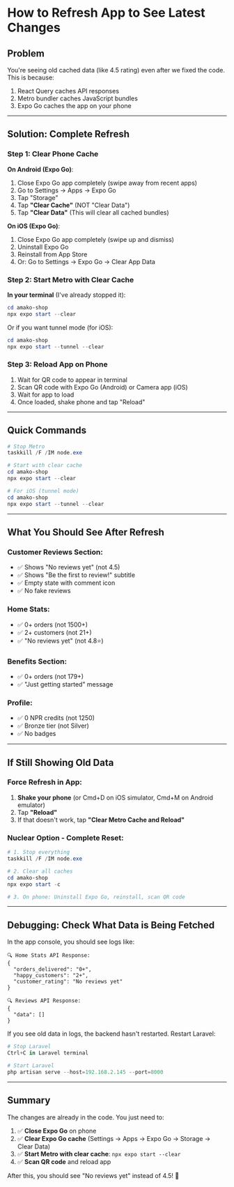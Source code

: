 # How to Refresh App to See Latest Changes

## Problem

You're seeing old cached data (like 4.5 rating) even after we fixed the code. This is because:
1. React Query caches API responses
2. Metro bundler caches JavaScript bundles
3. Expo Go caches the app on your phone

---

## Solution: Complete Refresh

### Step 1: Clear Phone Cache

**On Android (Expo Go)**:
1. Close Expo Go app completely (swipe away from recent apps)
2. Go to Settings → Apps → Expo Go
3. Tap "Storage"
4. Tap **"Clear Cache"** (NOT "Clear Data")
5. Tap **"Clear Data"** (This will clear all cached bundles)

**On iOS (Expo Go)**:
1. Close Expo Go app completely (swipe up and dismiss)
2. Uninstall Expo Go
3. Reinstall from App Store
4. Or: Go to Settings → Expo Go → Clear App Data

### Step 2: Start Metro with Clear Cache

**In your terminal** (I've already stopped it):

```powershell
cd amako-shop
npx expo start --clear
```

Or if you want tunnel mode (for iOS):
```powershell
cd amako-shop
npx expo start --tunnel --clear
```

### Step 3: Reload App on Phone

1. Wait for QR code to appear in terminal
2. Scan QR code with Expo Go (Android) or Camera app (iOS)
3. Wait for app to load
4. Once loaded, shake phone and tap "Reload"

---

## Quick Commands

```powershell
# Stop Metro
taskkill /F /IM node.exe

# Start with clear cache
cd amako-shop
npx expo start --clear

# For iOS (tunnel mode)
cd amako-shop
npx expo start --tunnel --clear
```

---

## What You Should See After Refresh

### Customer Reviews Section:
- ✅ Shows "No reviews yet" (not 4.5)
- ✅ Shows "Be the first to review!" subtitle
- ✅ Empty state with comment icon
- ✅ No fake reviews

### Home Stats:
- ✅ 0+ orders (not 1500+)
- ✅ 2+ customers (not 21+)
- ✅ "No reviews yet" (not 4.8⭐)

### Benefits Section:
- ✅ 0+ orders (not 179+)
- ✅ "Just getting started" message

### Profile:
- ✅ 0 NPR credits (not 1250)
- ✅ Bronze tier (not Silver)
- ✅ No badges

---

## If Still Showing Old Data

### Force Refresh in App:

1. **Shake your phone** (or Cmd+D on iOS simulator, Cmd+M on Android emulator)
2. Tap **"Reload"**
3. If that doesn't work, tap **"Clear Metro Cache and Reload"**

### Nuclear Option - Complete Reset:

```powershell
# 1. Stop everything
taskkill /F /IM node.exe

# 2. Clear all caches
cd amako-shop
npx expo start -c

# 3. On phone: Uninstall Expo Go, reinstall, scan QR code
```

---

## Debugging: Check What Data is Being Fetched

In the app console, you should see logs like:

```
🔍 Home Stats API Response:
{
  "orders_delivered": "0+",
  "happy_customers": "2+",
  "customer_rating": "No reviews yet"
}

🔍 Reviews API Response:
{
  "data": []
}
```

If you see old data in logs, the backend hasn't restarted. Restart Laravel:
```powershell
# Stop Laravel
Ctrl+C in Laravel terminal

# Start Laravel
php artisan serve --host=192.168.2.145 --port=8000
```

---

## Summary

The changes are already in the code. You just need to:

1. ✅ **Close Expo Go** on phone
2. ✅ **Clear Expo Go cache** (Settings → Apps → Expo Go → Storage → Clear Data)
3. ✅ **Start Metro with clear cache**: `npx expo start --clear`
4. ✅ **Scan QR code** and reload app

After this, you should see "No reviews yet" instead of 4.5! 🎉


